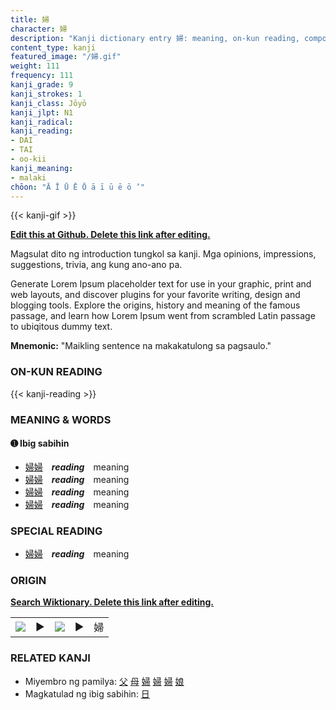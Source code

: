 ```yaml
---
title: 婦
character: 婦
description: "Kanji dictionary entry 婦: meaning, on-kun reading, compounds, origin, related kanji"
content_type: kanji
featured_image: "/婦.gif"
weight: 111
frequency: 111
kanji_grade: 9
kanji_strokes: 1
kanji_class: Jōyō
kanji_jlpt: N1
kanji_radical: 
kanji_reading: 
- DAI
- TAI
- oo-kii
kanji_meaning:
- malaki
chōon: "Ā Ī Ū Ē Ō ā ī ū ē ō ’"
---
```

[//]: # (Don't edit the line below. Kanji animated GIF code is automatically generated.)
{{< kanji-gif >}}

[//]: # (Edit below this line.)

**[Edit this at Github. Delete this link after editing.](https://github.com/tim0g/tim/tree/main/content/kanji/婦/index.md)**

Magsulat dito ng introduction tungkol sa kanji. Mga opinions, impressions, suggestions, trivia, ang kung ano-ano pa.

Generate Lorem Ipsum placeholder text for use in your graphic, print and web layouts, and discover plugins for your favorite writing, design and blogging tools. Explore the origins, history and meaning of the famous passage, and learn how Lorem Ipsum went from scrambled Latin passage to ubiqitous dummy text.
 
**Mnemonic:** "Maikling sentence na makakatulong sa pagsaulo."

### ON-KUN READING

[//]: # (Don't edit the line below. ON-KUN READING code is automatically generated.)
{{< kanji-reading >}}

### MEANING & WORDS

#### ➊ **Ibig sabihin**
  - [婦](../婦)[婦](../婦)　***reading***　meaning
  - [婦](../婦)[婦](../婦)　***reading***　meaning
  - [婦](../婦)[婦](../婦)　***reading***　meaning
  - [婦](../婦)[婦](../婦)　***reading***　meaning

### SPECIAL READING
  - [婦](../婦)[婦](../婦)　***reading***　meaning

### ORIGIN

**[Search Wiktionary. Delete this link after editing.](https://wiktionary.org/wiki/婦)**
<table class="kanji-table"><tr><td>
<img src="60px-婦-bronze.svg.png">
</td><td>▶</td><td>
<img src="60px-婦-oracle.svg.png">
</td><td>▶</td>
<td class="kanji-origin">婦</td>
</tr></table>

### RELATED KANJI
- Miyembro ng pamilya: [父](../父) [母](../母) [婦](../婦) [婦](../婦) [婦](../婦) [娘](../娘)
- Magkatulad ng ibig sabihin: [日](../日)

